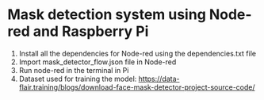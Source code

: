 # Mask detection system using Node-red and Raspberry Pi

1) Install all the dependencies for Node-red using the dependencies.txt file
3) Import mask_detector_flow.json file in Node-red
4) Run node-red in the terminal in Pi 
5) Dataset used for training the model: https://data-flair.training/blogs/download-face-mask-detector-project-source-code/
